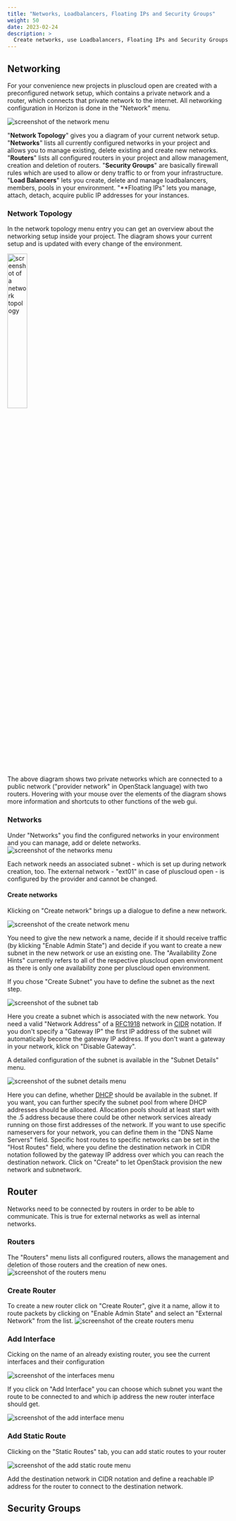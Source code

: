 ```yaml
---
title: "Networks, Loadbalancers, Floating IPs and Security Groups"
weight: 50
date: 2023-02-24
description: >
  Create networks, use Loadbalancers, Floating IPs and Security Groups 
---
```

## Networking
For your convenience new projects in pluscloud open are created with a preconfigured network setup, which contains a private network and a router, which connects that private network to the internet. All networking configuration in Horizon is done in the "Network" menu.

![screenshot of the network menu](./image2020-10-16_8-54-52.png)

"**Network Topology**" gives you a diagram of your current network setup. "**Networks**" lists all currently configured networks in your project and allows you to manage existing, delete existing and create new networks. "**Routers**" lists all configured routers in your project and allow management, creation and deletion of routers. "**Security Groups**" are basically firewall rules which are used to allow or deny traffic to or from your infrastructure. "**Load Balancers**" lets you create, delete and manage loadbalancers, members, pools in your environment. "**Floating IPs" lets you manage, attach, detach, acquire public IP addresses for your instances.

### Network Topology
In the network topology menu entry you can get an overview about the networking setup inside your project. The diagram shows your current setup and is updated with every change of the environment. 

<img src="image2020-10-16_9-33-31.png" alt="screenshot of a network topology" width="30%" height="30%" title="Network Diagram">

The above diagram shows two private networks which are connected to a public network ("provider network" in OpenStack language) with two routers. Hovering with your mouse over the elements of the diagram shows more information and shortcuts to other functions of the web gui.

### Networks
Under "Networks" you find the configured networks in your environment and you can manage, add or delete networks.
![screenshot of the networks menu](./image2020-10-16_10-8-2.png)

Each network needs an associated subnet - which is set up during network creation, too. The external network - "ext01" in case of pluscloud open - is configured by the provider and cannot be changed.

#### Create networks
Klicking on "Create network" brings up a dialogue to define a new network. 

![screenshot of the create network menu](./image2020-10-16_10-26-51.png) 

You need to give the new network a name, decide if it should receive traffic (by klicking "Enable Admin State") and decide if you want to create a new subnet in the new network or use an existing one. The "Availability Zone Hints" currently refers to all of the respective pluscloud open environment as there is only one availability zone per pluscloud open environment.

If you chose "Create Subnet" you have to define the subnet as the next step. 

![screenshot of the subnet tab](./image2020-10-16_10-37-47.png)  

Here you create a subnet which is associated with the new network. You need a valid "Network Address" of a [RFC1918](https://www.rfc-editor.org/rfc/rfc1918) network in [CIDR](https://en.wikipedia.org/wiki/Classless_Inter-Domain_Routing) notation. If you don't specify a "Gateway IP" the first IP address of the subnet will automatically become the gateway IP address. If you don't want a gateway in your network, klick on "Disable Gateway". 

A detailed configuration of the subnet is available in the "Subnet Details" menu.

![screenshot of the subnet details menu](./image2020-10-16_10-39-43.png)

Here you can define, whether [DHCP](https://en.wikipedia.org/wiki/Dynamic_Host_Configuration_Protocol) should be available in the subnet. If you want, you can further specify the subnet pool from where DHCP addresses should be allocated. Allocation pools should at least start with the .5 address because there could be other network services already running on those first addresses of the network.
If you want to use specific nameservers for your network, you can define them in the "DNS Name Servers" field. Specific host routes to specific networks can be set in the "Host Routes" field, where you define the destination network in CIDR notation followed by the gateway IP address over which you can reach the destination network.
Click on "Create" to let OpenStack provision the new network and subnetwork.

## Router
Networks need to be connected by routers in order to be able to communicate. This is true for external networks as well as internal networks.

### Routers
The "Routers" menu lists all configured routers, allows the management and deletion of those routers and the creation of new ones.
![screenshot of the routers menu](./image2020-10-16_12-53-52.png)

### Create Router
To create a new router click on "Create Router", give it a name, allow it to route packets by clicking on "Enable Admin State" and select an "External Network" from the list.
![screenshot of the create routers menu](./image2020-10-16_13-26-30.png)

### Add Interface
Cicking on the name of an already existing router, you see the current interfaces and their configuration

![screenshot of the interfaces menu](./2023-03-24_14-44.png)

If you click on "Add Interface" you can choose which subnet you want the route to be connected to and which ip address the new router interface should get. 

![screenshot of the add interface menu](./image2020-10-16_13-30-17.png)

### Add Static Route

Clicking on the "Static Routes" tab, you can add static routes to your router

![screenshot of the add static route menu](./image2020-10-16_13-34-30.png)

Add the destination network in CIDR notation and define a reachable IP address for the router to connect to the destination network.

## Security Groups